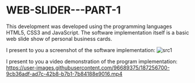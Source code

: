 # WEB-SLIDER---PART-1


This development was developed using the programming languages HTML5, CSS3 and JavaScript. The software implementation itself is a basic web slide show of personal business cards.

I present to you a screenshot of the software implementation:
![src1](https://user-images.githubusercontent.com/96689375/187256635-09b4d612-54d8-49ad-9d4b-69c54d7c5abf.png)

I present to you a video demonstration of the program implementation:
https://user-images.githubusercontent.com/96689375/187256700-9cb36adf-ad7c-42b8-b7b1-7b84188e9016.mp4

